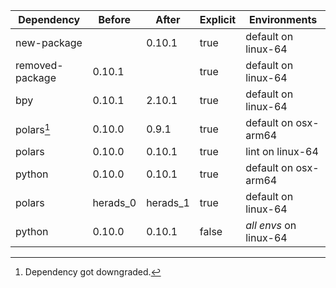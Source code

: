 |Dependency|Before|After|Explicit|Environments|
|-|-|-|-|-|
|new-package||0.10.1|true|default on linux-64|
|removed-package|0.10.1||true|default on linux-64|
|bpy|0.10.1|2.10.1|true|default on linux-64|
|polars[^2]|0.10.0|0.9.1|true|default on osx-arm64|
|polars|0.10.0|0.10.1|true|lint on linux-64|
|python|0.10.0|0.10.1|true|default on osx-arm64|
|polars|herads_0|herads_1|true|default on linux-64|
|python|0.10.0|0.10.1|false|*all envs* on linux-64|

[^1]: **Bold** means explicit dependency.
[^2]: Dependency got downgraded.

